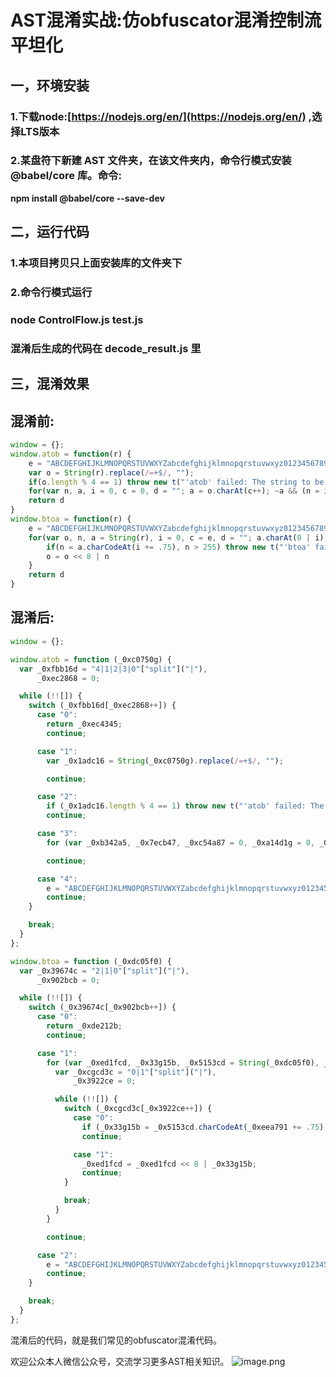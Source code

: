 # AST混淆实战:仿obfuscator混淆控制流平坦化



## 一，环境安装


### 1.下载node:[https://nodejs.org/en/](https://nodejs.org/en/) ,选择LTS版本
### 2.某盘符下新建 AST 文件夹，在该文件夹内，命令行模式安装 @babel/core 库。命令:


**npm install @babel/core --save-dev**

## 二，运行代码
### 1.本项目拷贝只上面安装库的文件夹下
### 2.命令行模式运行
### node ControlFlow.js test.js
### 混淆后生成的代码在 decode_result.js 里


## 三，混淆效果


## 混淆前:


```javascript
window = {};
window.atob = function(r) {
    e = "ABCDEFGHIJKLMNOPQRSTUVWXYZabcdefghijklmnopqrstuvwxyz0123456789+/=";
    var o = String(r).replace(/=+$/, "");
    if(o.length % 4 == 1) throw new t("'atob' failed: The string to be decoded is not correctly encoded.");
    for(var n, a, i = 0, c = 0, d = ""; a = o.charAt(c++); ~a && (n = i % 4 ? 64 * n + a : a, i++ % 4) ? d += String.fromCharCode(255 & n >> (-2 * i & 6)) : 0) a = e.indexOf(a);
    return d
}
window.btoa = function(r) {
    e = "ABCDEFGHIJKLMNOPQRSTUVWXYZabcdefghijklmnopqrstuvwxyz0123456789+/=";
    for(var o, n, a = String(r), i = 0, c = e, d = ""; a.charAt(0 | i) || (c = "=", i % 1); d += c.charAt(63 & o >> 8 - i % 1 * 8)) {
        if(n = a.charCodeAt(i += .75), n > 255) throw new t("'btoa' failed: The string to be encoded contains characters outside of the Latin1 range.");
        o = o << 8 | n
    }
    return d
}
```


## 混淆后:


```javascript
window = {};

window.atob = function (_0xc0750g) {
  var _0xfbb16d = "4|1|2|3|0"["split"]("|"),
      _0xec2868 = 0;

  while (!![]) {
    switch (_0xfbb16d[_0xec2868++]) {
      case "0":
        return _0xec4345;
        continue;

      case "1":
        var _0x1adc16 = String(_0xc0750g).replace(/=+$/, "");

        continue;

      case "2":
        if (_0x1adc16.length % 4 == 1) throw new t("'atob' failed: The string to be decoded is not correctly encoded.");
        continue;

      case "3":
        for (var _0xb342a5, _0x7ecb47, _0xc54a87 = 0, _0xa14d1g = 0, _0xec4345 = ""; _0x7ecb47 = _0x1adc16.charAt(_0xa14d1g++); ~_0x7ecb47 && (_0xb342a5 = _0xc54a87 % 4 ? 64 * _0xb342a5 + _0x7ecb47 : _0x7ecb47, _0xc54a87++ % 4) ? _0xec4345 += String.fromCharCode(255 & _0xb342a5 >> (-2 * _0xc54a87 & 6)) : 0) _0x7ecb47 = e.indexOf(_0x7ecb47);

        continue;

      case "4":
        e = "ABCDEFGHIJKLMNOPQRSTUVWXYZabcdefghijklmnopqrstuvwxyz0123456789+/=";
        continue;
    }

    break;
  }
};

window.btoa = function (_0xdc05f0) {
  var _0x39674c = "2|1|0"["split"]("|"),
      _0x902bcb = 0;

  while (!![]) {
    switch (_0x39674c[_0x902bcb++]) {
      case "0":
        return _0xde212b;
        continue;

      case "1":
        for (var _0xed1fcd, _0x33g15b, _0x5153cd = String(_0xdc05f0), _0xeea791 = 0, _0xc94d67 = e, _0xde212b = ""; _0x5153cd.charAt(0 | _0xeea791) || (_0xc94d67 = "=", _0xeea791 % 1); _0xde212b += _0xc94d67.charAt(63 & _0xed1fcd >> 8 - _0xeea791 % 1 * 8)) {
          var _0xcgcd3c = "0|1"["split"]("|"),
              _0x3922ce = 0;

          while (!![]) {
            switch (_0xcgcd3c[_0x3922ce++]) {
              case "0":
                if (_0x33g15b = _0x5153cd.charCodeAt(_0xeea791 += .75), _0x33g15b > 255) throw new t("'btoa' failed: The string to be encoded contains characters outside of the Latin1 range.");
                continue;

              case "1":
                _0xed1fcd = _0xed1fcd << 8 | _0x33g15b;
                continue;
            }

            break;
          }
        }

        continue;

      case "2":
        e = "ABCDEFGHIJKLMNOPQRSTUVWXYZabcdefghijklmnopqrstuvwxyz0123456789+/=";
        continue;
    }

    break;
  }
};
```


混淆后的代码，就是我们常见的obfuscator混淆代码。


欢迎公众本人微信公众号，交流学习更多AST相关知识。
![image.png](https://cdn.nlark.com/yuque/0/2021/png/598650/1611067051034-8e54ca78-f845-4939-815d-f7100d4b2e97.png#align=left&display=inline&height=430&margin=%5Bobject%20Object%5D&name=image.png&originHeight=430&originWidth=430&size=101603&status=done&style=none&width=430)
